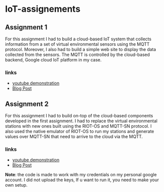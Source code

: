 # IoT-assignements

## Assignment 1
For this assignment I had to build a cloud-based IoT system that collects information from a set of virtual environmental sensors using the MQTT protocol. Moreover, I also had to build a simple web site to display the data collected from the sensors. The MQTT is controlled by the cloud-based backend, Google cloud IoT platform in my case.

### links
- [youtube demonstration](https://www.youtube.com/watch?v=zbz2qDqulvs)
- [Blog Post](https://www.hackster.io/ivagnesmanuel/iot-2020-assignment1-13aa68)



## Assignment 2
For this assignment I had to build on-top of the cloud-based components developed in the first assignment. I had to replace the virtual environmental stations with new ones built using the RIOT-OS and MQTT-SN protocol. I also used the native emulator of RIOT-OS to run my stations and generate values over MQTT-SN that need to arrive to the cloud via the MQTT.

### links
- [youtube demonstration](https://www.youtube.com/watch?v=IvsX66aO3TI)
- [Blog Post](https://www.hackster.io/ivagnesmanuel/iot-2020-assignment2-5069b8)



**Note**: the code is made to work with my credentials on my personal google account.
I did not upload the keys, If u want to run it, you need to make your own setup.
